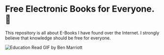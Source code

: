 # Free Electronic Books for Everyone.📕
This repository is all about E-Books I have found over the Internet. I strongly believe that knowledge should be free for everyone.

![Education Read GIF by Ben Marriott](https://github.com/user-attachments/assets/e18bffc7-4e0d-4375-8e7f-dfd52a04da8c)

